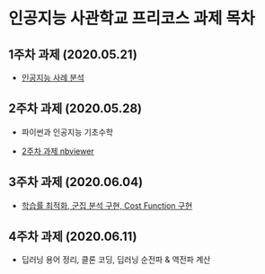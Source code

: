 # 인공지능 사관학교 프리코스 과제 목차

## 1주차 과제 (2020.05.21)

* [인공지능 사례 분석](https://github.com/jaeyoung-b/Gwangju-AI/blob/master/1%EC%A3%BC%EC%B0%A8%EA%B3%BC%EC%A0%9C.ipynb)   

## 2주차 과제 (2020.05.28)

* 파이썬과 인공지능 기초수학  

* [2주차 과제 nbviewer](https://nbviewer.jupyter.org/github/jaeyoung-b/Gwangju-AI/blob/master/2%E1%84%8C%E1%85%AE%E1%84%8E%E1%85%A1%E1%84%80%E1%85%AA%E1%84%8C%E1%85%A6.ipynb)

## 3주차 과제 (2020.06.04)

* [학습률 최적화, 군집 분석 구현, Cost Function 구현](https://github.com/jaeyoung-b/Gwangju-AI/blob/master/3%EC%A3%BC%EC%B0%A8_%EA%B3%BC%EC%A0%9C.ipynb)

## 4주차 과제 (2020.06.11)

* 딥러닝 용어 정리, 클론 코딩, 딥러닝 순전파 & 역전파 계산
